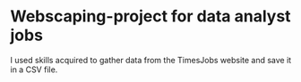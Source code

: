 # Webscaping-project for data analyst jobs
I used skills acquired  to  gather data from the TimesJobs website and save it in a CSV file.
